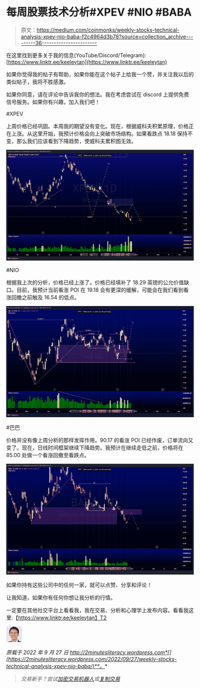 # 每周股票技术分析#XPEV #NIO #BABA

> 原文：<https://medium.com/coinmonks/weekly-stocks-technical-analysis-xpev-nio-baba-f2c4964d3b78?source=collection_archive---------36----------------------->

在这里找到更多关于我的信息(YouTube/Discord/Telegram):[https://www.linktr.ee/keeleytan](https://www.linktr.ee/keeleytan)

如果你觉得我的帖子有帮助，如果你能在这个帖子上给我一个赞，并关注我以后的类似帖子，我将不胜感激。

如果你同意，请在评论中告诉我你的想法。我在考虑尝试在 discord 上提供免费信号服务。如果你有兴趣，加入我们吧！

#XPEV

上周价格已经巩固。本周我的期望没有变化。现在，根据威科夫积累原理，价格正在上涨。从这里开始，我预计价格会向上突破市场结构。如果看跌点 18.18 保持不变，那么我们应该看到下降趋势，使威科夫累积图无效。

![](img/f6cc985a3a9d1b916897df39b2be3eed.png)

#NIO

根据我上次的分析，价格已经上涨了。价格已经填补了 18.29 英镑的公允价值缺口。目前，我预计当前看涨 POI 在 19.18 会有更深的缓解，可能会在我们看到看涨回撤之前触及 16.54 的低点。

![](img/623a43b28e32787efa776812a6f27e30.png)

#巴巴

价格并没有像上周分析的那样发挥作用。90.17 的看涨 POI 已经作废，订单流向又变了。现在，日线时间框架继续下降趋势。我预计在继续走低之前，价格将在 85.00 处做一个看涨回撤至看跌点。

![](img/3df49172fd6ba5222eec860d7ab06968.png)

如果你持有这些公司中的任何一家，就可以点赞、分享和评论！

让我知道，如果你有任何你想让我分析的行情。

一定要在其他社交平台上看看我，我在交易、分析和心理学上发布内容。看看我这里:【https://www.linktr.ee/keeleytan】T2

![](img/86505cdfab13ceda042f9034fa074c6e.png)

*原载于 2022 年 9 月 27 日 http://2minutesliteracy.wordpress.com*[](https://2minutesliteracy.wordpress.com/2022/09/27/weekly-stocks-technical-analysis-xpev-nio-baba/)**。**

> *交易新手？尝试[加密交易机器人](/coinmonks/crypto-trading-bot-c2ffce8acb2a)或[复制交易](/coinmonks/top-10-crypto-copy-trading-platforms-for-beginners-d0c37c7d698c)*